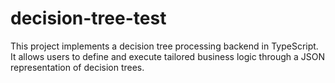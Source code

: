 # decision-tree-test
This project implements a decision tree processing backend in TypeScript. It allows users to define and execute tailored business logic through a JSON representation of decision trees.
